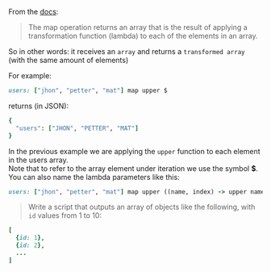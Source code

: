 From the [docs](https://docs.mulesoft.com/mule-user-guide/v/3.7/dataweave-reference-documentation#operators):
>The map operation returns an array that is the result of applying a transformation function (lambda) to each of the elements in an array.

So in other words: it receives an `array` and returns a `transformed array` (with the same amount of elements)

For example:

```ruby
users: ["jhon", "petter", "mat"] map upper $
```
 returns (in JSON):

```ruby
{
  "users": ["JHON", "PETTER", "MAT"]
}
```

In the previous example we are applying the `upper` function to each element in the users array.<br/>
Note that to refer to the array element under iteration we use the symbol **$**.<br/>
You can also name the lambda parameters like this:

```ruby
users: ["jhon", "petter", "mat"] map upper ((name, index) -> upper name)
```

>Write a script that outputs an array of objects like the following, with `id` values from 1 to 10:

```ruby
[
  {id: 1},
  {id: 2},
  ...
]
```
